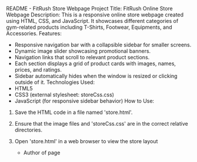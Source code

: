 README - FitRush Store Webpage
Project Title: FitRush Online Store Webpage
Description:
This is a responsive online store webpage created using HTML, CSS, and JavaScript.
It showcases different categories of gym-related products including T-Shirts, Footwear, Equipments,
and Accessories.
Features:
- Responsive navigation bar with a collapsible sidebar for smaller screens.
- Dynamic image slider showcasing promotional banners.
- Navigation links that scroll to relevant product sections.
- Each section displays a grid of product cards with images, names, prices, and ratings.
- Sidebar automatically hides when the window is resized or clicking outside of it.
Technologies Used:
- HTML5
- CSS3 (external stylesheet: storeCss.css)
- JavaScript (for responsive sidebar behavior)
How to Use:
1. Save the HTML code in a file named 'store.html'.
2. Ensure that the image files and 'storeCss.css' are in the correct relative directories.
3. Open 'store.html' in a web browser to view the store layout

   - Author of page
